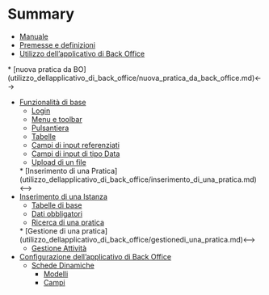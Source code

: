 # Summary

* [Manuale](README.md)
* [Premesse e definizioni](premesse_e_definizioni.md)
* [Utilizzo dell’applicativo di Back Office](utilizzo_dellapplicativo_di_back_office/README.md)
<!-->   * [nuova pratica da BO](utilizzo_dellapplicativo_di_back_office/nuova_pratica_da_back_office.md)<-->
  * [Funzionalità di base](utilizzo_dellapplicativo_di_back_office/funzionalita_di_base.md)
    * [Login](utilizzo_dellapplicativo_di_back_office/funzionalita_di_base.md#login)
    * [Menu e toolbar](utilizzo_dellapplicativo_di_back_office/funzionalita_di_base.md#menu_e_toolbar)
    * [Pulsantiera](utilizzo_dellapplicativo_di_back_office/funzionalita_di_base.md#pulsantiera)
    * [Tabelle](utilizzo_dellapplicativo_di_back_office/funzionalita_di_base.md#tabelle)
    * [Campi di input referenziati](utilizzo_dellapplicativo_di_back_office/funzionalita_di_base.md#campi_di_input_referenziati)
    * [Campi di input di tipo Data](utilizzo_dellapplicativo_di_back_office/funzionalita_di_base.md#campi_di_input_di_tipo_data)
    * [Upload di un file](utilizzo_dellapplicativo_di_back_office/funzionalita_di_base.md#upload_di_un_file)
    <!-->* [Inserimento di una Pratica](utilizzo_dellapplicativo_di_back_office/inserimento_di_una_pratica.md)<-->
  * [Inserimento di una Istanza](utilizzo_dellapplicativo_di_back_office/nuova_pratica_da_back_office.md)
    * [Tabelle di base](configurazione_dellapplicativo_di_back_office/tabelle_di_base.md)
    * [Dati obbligatori](utilizzo_dellapplicativo_di_back_office/inserimento_di_una_pratica.md#dati-obbligatori)
    * [Ricerca di una pratica](utilizzo_dellapplicativo_di_back_office/ricerca_di_una_pratica.md)
    <!-->* [Gestione di una pratica](utilizzo_dellapplicativo_di_back_office/gestionedi_una_pratica.md)<-->
    * [Gestione Attività](utilizzo_dellapplicativo_di_back_office/gestione-attività.md)
* [Configurazione dell’applicativo di Back Office](configurazione_dellapplicativo_di_back_office.md)
  * [Schede Dinamiche](configurazione_dellapplicativo_di_back_office/schede-dinamiche.md)
    * [Modelli](configurazione_dellapplicativo_di_back_office/schede-dinamiche.md#modelli)
    * [Campi](configurazione_dellapplicativo_di_back_office/schede-dinamiche.md#campi)
